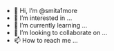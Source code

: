 - 👋 Hi, I’m @smita1more
- 👀 I’m interested in ...
- 🌱 I’m currently learning ...
- 💞️ I’m looking to collaborate on ...
- 📫 How to reach me ...

<!---
smita1more/smita1more is a ✨ special ✨ repository because its `README.md` (this file) appears on your GitHub profile.
You can click the Preview link to take a look at your changes.
--->
